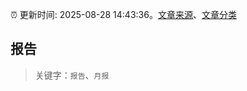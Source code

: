 :alarm_clock: 更新时间: 2025-08-28 14:43:36。[文章来源](/README.md)、[文章分类](/TAGS.md)

## 报告


> 关键字：`报告`、`月报`



